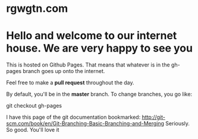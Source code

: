 rgwgtn.com
==========

# Hello and welcome to our internet house. We are very happy to see you

This is hosted on Github Pages. That means that whatever is in the gh-pages branch goes up onto the internet. 

Feel free to make a **pull request** throughout the day. 

By default, you'll be in the **master** branch. To change branches, you go like: 

git checkout gh-pages

I have this page of the git documentation bookmarked: http://git-scm.com/book/en/Git-Branching-Basic-Branching-and-Merging
Seriously. So good. You'll love it
